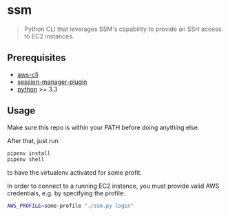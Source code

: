 # ssm

> Python CLI that leverages SSM's capability to provide an SSH access to EC2 instances.

## Prerequisites
* [aws-cli](https://aws.amazon.com/cli/)
* [session-manager-plugin](https://docs.aws.amazon.com/systems-manager/latest/userguide/session-manager-working-with-install-plugin.html)
* [python](https://www.python.org/) >= 3.3

## Usage
Make sure this repo is within your PATH before doing anything else.

After that, just run

```bash
pipenv install
pipenv shell
```

to have the virtualenv activated for some profit.

In order to connect to a running EC2 instance, you must provide valid AWS credentials, e.g. by specifying the profile:

```bash
AWS_PROFILE=some-profile "./ssm.py login" 
```
